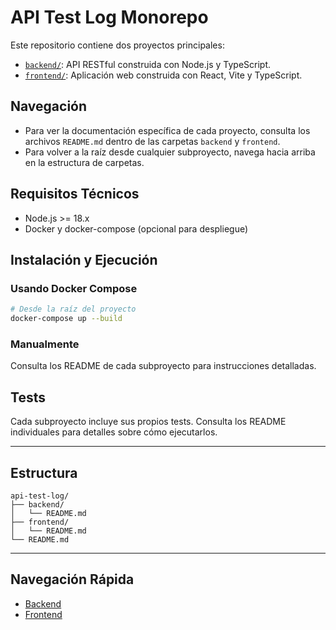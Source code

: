 # API Test Log Monorepo

Este repositorio contiene dos proyectos principales:

- [`backend/`](./backend): API RESTful construida con Node.js y TypeScript.
- [`frontend/`](./frontend): Aplicación web construida con React, Vite y TypeScript.

## Navegación
- Para ver la documentación específica de cada proyecto, consulta los archivos `README.md` dentro de las carpetas `backend` y `frontend`.
- Para volver a la raíz desde cualquier subproyecto, navega hacia arriba en la estructura de carpetas.

## Requisitos Técnicos
- Node.js >= 18.x
- Docker y docker-compose (opcional para despliegue)

## Instalación y Ejecución

### Usando Docker Compose
```bash
# Desde la raíz del proyecto
docker-compose up --build
```

### Manualmente
Consulta los README de cada subproyecto para instrucciones detalladas.

## Tests
Cada subproyecto incluye sus propios tests. Consulta los README individuales para detalles sobre cómo ejecutarlos.

---

## Estructura
```
api-test-log/
├── backend/
│   └── README.md
├── frontend/
│   └── README.md
└── README.md
```

---

## Navegación Rápida
- [Backend](./backend/README.md)
- [Frontend](./frontend/README.md)
